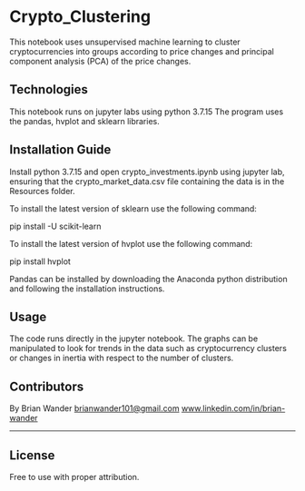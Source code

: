 # Crypto_Clustering
This notebook uses unsupervised machine learning to cluster cryptocurrencies into groups according to price changes and principal component analysis (PCA) of the price changes.



## Technologies
This notebook runs on jupyter labs using python 3.7.15
The program uses the pandas, hvplot and sklearn libraries.

## Installation Guide
Install python 3.7.15 and open crypto_investments.ipynb using jupyter lab, ensuring that the crypto_market_data.csv file containing the data is in the Resources folder.

To install the latest version of sklearn use the following command:

pip install -U scikit-learn

To install the latest version of hvplot use the following command:

pip install hvplot

Pandas can be installed by downloading the Anaconda python distribution and following the installation instructions.

## Usage
The code runs directly in the jupyter notebook. The graphs can be manipulated to look for trends in the data such as cryptocurrency clusters or changes in inertia with respect to the number of clusters.

## Contributors

By Brian Wander
brianwander101@gmail.com
www.linkedin.com/in/brian-wander

---

## License

Free to use with proper attribution.
